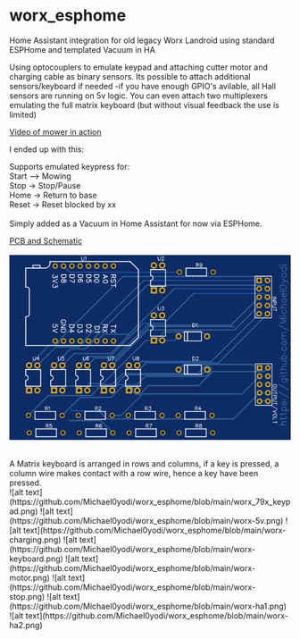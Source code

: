 # worx_esphome

Home Assistant integration for old legacy Worx Landroid using standard ESPHome and templated Vacuum in HA

Using optocouplers to emulate keypad and attaching cutter motor and charging cable as binary sensors.
Its possible to attach additional sensors/keyboard if needed -if you have enough GPIO's avilable, all Hall sensors are running on 5v logic.
You can even attach two multiplexers emulating the full matrix keyboard (but without visual feedback the use is limited)


[Video of mower in action](https://youtu.be/NY6L3iWkB_4)

I ended up with this:

Supports emulated keypress for:<br>
Start –> Mowing<br>
Stop -> Stop/Pause<br>
Home -> Return to base<br>
Reset -> Reset blocked by xx<br>
<br>
Simply added as a Vacuum in Home Assistant for now via ESPHome.

[PCB and Schematic](https://oshwlab.com/yodi/worx79x)
<br><br>
![PCB](https://github.com/Michael0yodi/worx_esphome/blob/main/worx_79x_pcb.png)

<br>
A Matrix keyboard is arranged in rows and columns, if a key is pressed, a column wire makes contact with a row wire, hence a key have been pressed.
<br>
![alt text](https://github.com/Michael0yodi/worx_esphome/blob/main/worx_79x_keypad.png)
![alt text](https://github.com/Michael0yodi/worx_esphome/blob/main/worx-5v.png)
![alt text](https://github.com/Michael0yodi/worx_esphome/blob/main/worx-charging.png)
![alt text](https://github.com/Michael0yodi/worx_esphome/blob/main/worx-keyboard.png)
![alt text](https://github.com/Michael0yodi/worx_esphome/blob/main/worx-motor.png)
![alt text](https://github.com/Michael0yodi/worx_esphome/blob/main/worx-stop.png)
![alt text](https://github.com/Michael0yodi/worx_esphome/blob/main/worx-ha1.png)
![alt text](https://github.com/Michael0yodi/worx_esphome/blob/main/worx-ha2.png)



